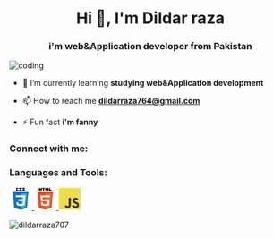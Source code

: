 <h1 align="center">Hi 👋, I'm Dildar raza</h1>
<h3 align="center">i'm web&Application developer from Pakistan</h3>
<img aling="right" alt="coding" width="400"src="3374e532f6b6531375a77644742546f6464493870">

- 🌱 I’m currently learning **studying web&Application development**

- 📫 How to reach me **dildarraza764@gmail.com**

- ⚡ Fun fact **i'm fanny**

<h3 align="left">Connect with me:</h3>
<p align="left">
</p>

<h3 align="left">Languages and Tools:</h3>
<p align="left"> <a href="https://www.w3schools.com/css/" target="_blank" rel="noreferrer"> <img src="https://raw.githubusercontent.com/devicons/devicon/master/icons/css3/css3-original-wordmark.svg" alt="css3" width="40" height="40"/> </a> <a href="https://www.w3.org/html/" target="_blank" rel="noreferrer"> <img src="https://raw.githubusercontent.com/devicons/devicon/master/icons/html5/html5-original-wordmark.svg" alt="html5" width="40" height="40"/> </a> <a href="https://developer.mozilla.org/en-US/docs/Web/JavaScript" target="_blank" rel="noreferrer"> <img src="https://raw.githubusercontent.com/devicons/devicon/master/icons/javascript/javascript-original.svg" alt="javascript" width="40" height="40"/> </a> </p>

<p><img align="center" src="https://github-readme-stats.vercel.app/api/top-langs?username=dildarraza707&show_icons=true&locale=en&layout=compact" alt="dildarraza707" /></p>
